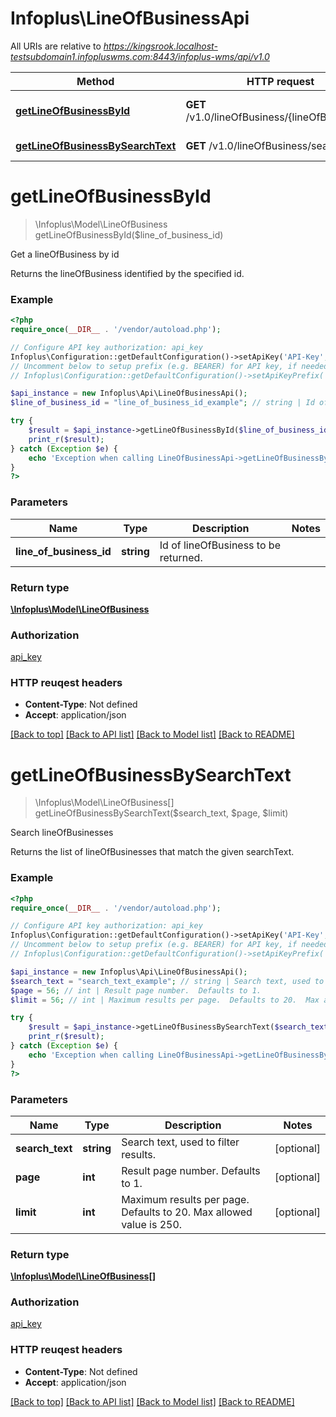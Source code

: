 # Infoplus\LineOfBusinessApi

All URIs are relative to *https://kingsrook.localhost-testsubdomain1.infopluswms.com:8443/infoplus-wms/api/v1.0*

Method | HTTP request | Description
------------- | ------------- | -------------
[**getLineOfBusinessById**](LineOfBusinessApi.md#getLineOfBusinessById) | **GET** /v1.0/lineOfBusiness/{lineOfBusinessId} | Get a lineOfBusiness by id
[**getLineOfBusinessBySearchText**](LineOfBusinessApi.md#getLineOfBusinessBySearchText) | **GET** /v1.0/lineOfBusiness/search | Search lineOfBusinesses


# **getLineOfBusinessById**
> \Infoplus\Model\LineOfBusiness getLineOfBusinessById($line_of_business_id)

Get a lineOfBusiness by id

Returns the lineOfBusiness identified by the specified id.

### Example 
```php
<?php
require_once(__DIR__ . '/vendor/autoload.php');

// Configure API key authorization: api_key
Infoplus\Configuration::getDefaultConfiguration()->setApiKey('API-Key', 'YOUR_API_KEY');
// Uncomment below to setup prefix (e.g. BEARER) for API key, if needed
// Infoplus\Configuration::getDefaultConfiguration()->setApiKeyPrefix('API-Key', 'BEARER');

$api_instance = new Infoplus\Api\LineOfBusinessApi();
$line_of_business_id = "line_of_business_id_example"; // string | Id of lineOfBusiness to be returned.

try { 
    $result = $api_instance->getLineOfBusinessById($line_of_business_id);
    print_r($result);
} catch (Exception $e) {
    echo 'Exception when calling LineOfBusinessApi->getLineOfBusinessById: ', $e->getMessage(), "\n";
}
?>
```

### Parameters

Name | Type | Description  | Notes
------------- | ------------- | ------------- | -------------
 **line_of_business_id** | **string**| Id of lineOfBusiness to be returned. | 

### Return type

[**\Infoplus\Model\LineOfBusiness**](LineOfBusiness.md)

### Authorization

[api_key](../README.md#api_key)

### HTTP reuqest headers

 - **Content-Type**: Not defined
 - **Accept**: application/json

[[Back to top]](#) [[Back to API list]](../README.md#documentation-for-api-endpoints) [[Back to Model list]](../README.md#documentation-for-models) [[Back to README]](../README.md)

# **getLineOfBusinessBySearchText**
> \Infoplus\Model\LineOfBusiness[] getLineOfBusinessBySearchText($search_text, $page, $limit)

Search lineOfBusinesses

Returns the list of lineOfBusinesses that match the given searchText.

### Example 
```php
<?php
require_once(__DIR__ . '/vendor/autoload.php');

// Configure API key authorization: api_key
Infoplus\Configuration::getDefaultConfiguration()->setApiKey('API-Key', 'YOUR_API_KEY');
// Uncomment below to setup prefix (e.g. BEARER) for API key, if needed
// Infoplus\Configuration::getDefaultConfiguration()->setApiKeyPrefix('API-Key', 'BEARER');

$api_instance = new Infoplus\Api\LineOfBusinessApi();
$search_text = "search_text_example"; // string | Search text, used to filter results.
$page = 56; // int | Result page number.  Defaults to 1.
$limit = 56; // int | Maximum results per page.  Defaults to 20.  Max allowed value is 250.

try { 
    $result = $api_instance->getLineOfBusinessBySearchText($search_text, $page, $limit);
    print_r($result);
} catch (Exception $e) {
    echo 'Exception when calling LineOfBusinessApi->getLineOfBusinessBySearchText: ', $e->getMessage(), "\n";
}
?>
```

### Parameters

Name | Type | Description  | Notes
------------- | ------------- | ------------- | -------------
 **search_text** | **string**| Search text, used to filter results. | [optional] 
 **page** | **int**| Result page number.  Defaults to 1. | [optional] 
 **limit** | **int**| Maximum results per page.  Defaults to 20.  Max allowed value is 250. | [optional] 

### Return type

[**\Infoplus\Model\LineOfBusiness[]**](LineOfBusiness.md)

### Authorization

[api_key](../README.md#api_key)

### HTTP reuqest headers

 - **Content-Type**: Not defined
 - **Accept**: application/json

[[Back to top]](#) [[Back to API list]](../README.md#documentation-for-api-endpoints) [[Back to Model list]](../README.md#documentation-for-models) [[Back to README]](../README.md)

